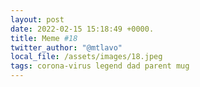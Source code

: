 ```yaml
---
layout: post
date: 2022-02-15 15:18:49 +0000.
title: Meme #18
twitter_author: "@mtlavo"
local_file: /assets/images/18.jpeg
tags: corona-virus legend dad parent mug
---
```

